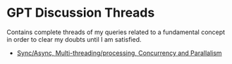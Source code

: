 # GPT Discussion Threads

Contains complete threads of my queries related to a fundamental concept in order to clear my doubts until I am satisfied.

- [Sync/Async, Multi-threading/processing, Concurrency and Parallalism](https://chatgpt.com/share/673de81c-63d8-800f-9ccd-a9d5acc1daad)
